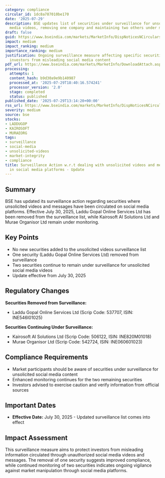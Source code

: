 ```yaml
---
category: compliance
circular_id: 1dc8a787010be170
date: '2025-07-29'
description: BSE updates list of securities under surveillance for unsolicited social
  media videos, removing one company and maintaining two others under monitoring.
draft: false
guid: https://www.bseindia.com/markets/MarketInfo/DispNoticesNCirculars.aspx?Noticeid={56BB3F4E-F716-4713-A67A-C2456F3F4CBB}&noticeno=20250729-48&dt=07/29/2025&icount=48&totcount=71&flag=0
impact: medium
impact_ranking: medium
importance_ranking: medium
justification: Ongoing surveillance measure affecting specific securities to protect
  investors from misleading social media content
pdf_url: https://www.bseindia.com/markets/MarketInfo/DownloadAttach.aspx?id=20250729-48&attachedId=7a0313d7-b4e9-47ee-85b2-e585f45ab6a5
processing:
  attempts: 1
  content_hash: b9d30a9e9b140987
  processed_at: '2025-07-29T18:40:16.574241'
  processor_version: '2.0'
  stage: completed
  status: published
published_date: '2025-07-29T13:14:20+00:00'
rss_url: https://www.bseindia.com/markets/MarketInfo/DispNoticesNCirculars.aspx?Noticeid={56BB3F4E-F716-4713-A67A-C2456F3F4CBB}&noticeno=20250729-48&dt=07/29/2025&icount=48&totcount=71&flag=0
severity: medium
source: bse
stocks:
- LADDUGOP
- KAIROSOFT
- MURAEORG
tags:
- surveillance
- social-media
- unsolicited-videos
- market-integrity
- compliance
title: Surveillance Action w.r.t dealing with unsolicited videos and messages circulated
  in social media platforms - Update
---
```


## Summary

BSE has updated its surveillance action regarding securities where unsolicited videos and messages have been circulated on social media platforms. Effective July 30, 2025, Laddu Gopal Online Services Ltd has been removed from the surveillance list, while Kairosoft AI Solutions Ltd and Murae Organisor Ltd remain under monitoring.

## Key Points

- No new securities added to the unsolicited videos surveillance list
- One security (Laddu Gopal Online Services Ltd) removed from surveillance
- Two securities continue to remain under surveillance for unsolicited social media videos
- Update effective from July 30, 2025

## Regulatory Changes

**Securities Removed from Surveillance:**
- Laddu Gopal Online Services Ltd (Scrip Code: 537707, ISIN: INE546I01025)

**Securities Continuing Under Surveillance:**
- Kairosoft AI Solutions Ltd (Scrip Code: 506122, ISIN: INE820M01018)
- Murae Organisor Ltd (Scrip Code: 542724, ISIN: INE060601023)

## Compliance Requirements

- Market participants should be aware of securities under surveillance for unsolicited social media content
- Enhanced monitoring continues for the two remaining securities
- Investors advised to exercise caution and verify information from official sources

## Important Dates

- **Effective Date:** July 30, 2025 - Updated surveillance list comes into effect

## Impact Assessment

This surveillance measure aims to protect investors from misleading information circulated through unauthorized social media videos and messages. The removal of one security suggests improved compliance, while continued monitoring of two securities indicates ongoing vigilance against market manipulation through social media platforms.
